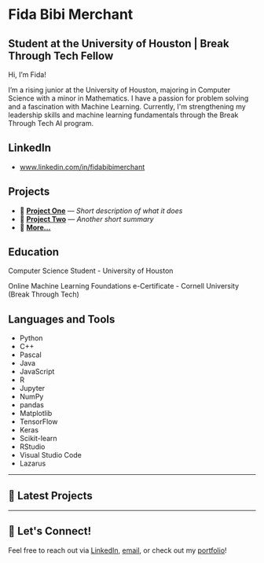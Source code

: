 # Fida Bibi Merchant 
## Student at the University of Houston | Break Through Tech Fellow
Hi, I’m Fida! 

I’m a rising junior at the University of Houston, majoring in Computer Science with a minor in Mathematics. I have a passion for problem solving and a fascination with Machine Learning. Currently, I'm strengthening my leadership skills and machine learning fundamentals through the Break Through Tech AI program.
## LinkedIn
- www.linkedin.com/in/fidabibimerchant

## Projects
- 🔹 [**Project One**](https://github.com/yourusername/project-one) — _Short description of what it does_
- 🔹 [**Project Two**](https://github.com/yourusername/project-two) — _Another short summary_
- 🔹 [**More...**](https://github.com/yourusername?tab=repositories)
  
## Education
Computer Science Student - University of Houston

Online Machine Learning Foundations e-Certificate - Cornell University (Break Through Tech)

## Languages and Tools

- Python
- C++
- Pascal
- Java
- JavaScript
- R
- Jupyter
- NumPy
- pandas
- Matplotlib
- TensorFlow
- Keras
- Scikit-learn
- RStudio
- Visual Studio Code
- Lazarus

---

## 📝 Latest Projects



---

## 🤝 Let's Connect!

Feel free to reach out via [LinkedIn](https://linkedin.com/in/yourlinkedin), [email](mailto:you@example.com), or check out my [portfolio](https://yourportfolio.com)!

<!--
**fibi5/fibi5** is a ✨ _special_ ✨ repository because its `README.md` (this file) appears on your GitHub profile.

Here are some ideas to get you started:

- 🔭 I’m currently working on ...
- 🌱 I’m currently learning ...
- 👯 I’m looking to collaborate on ...
- 🤔 I’m looking for help with ...
- 💬 Ask me about ...
- 📫 How to reach me: ...
- 😄 Pronouns: ...
- ⚡ Fun fact: ...
-->
